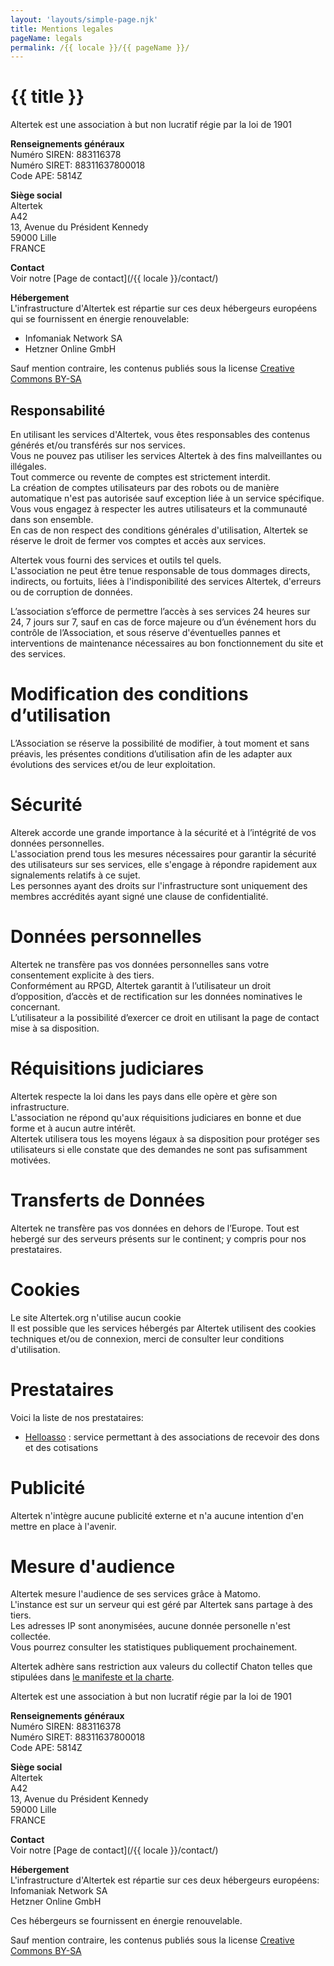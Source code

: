 ```yaml
---
layout: 'layouts/simple-page.njk'
title: Mentions legales
pageName: legals
permalink: /{{ locale }}/{{ pageName }}/
---
```


# {{ title }}

Altertek est une association à but non lucratif régie par la loi de 1901  

**Renseignements généraux**  
Numéro SIREN: 883116378  
Numéro SIRET:  88311637800018  
Code APE: 5814Z  

**Siège social**  
Altertek  
A42  
13, Avenue du Président Kennedy  
59000 Lille  
FRANCE  

**Contact**  
Voir notre [Page de contact](/{{ locale }}/contact/)

**Hébergement**  
L'infrastructure d'Altertek est répartie sur ces deux hébergeurs européens qui se fournissent en énergie renouvelable:  
- Infomaniak Network SA  
- Hetzner Online GmbH  


Sauf mention contraire, les contenus publiés sous la license [Creative Commons BY-SA](https://creativecommons.org/licenses/by-sa/4.0/)


## Responsabilité  
En utilisant les services d'Altertek, vous êtes responsables des contenus générés et/ou transférés sur nos services.  
Vous ne pouvez pas utiliser les services Altertek à des fins malveillantes ou illégales.  
Tout commerce ou revente de comptes est strictement interdit.  
La création de comptes utilisateurs par des robots ou de manière automatique n'est pas autorisée sauf exception liée à un service spécifique.  
Vous vous engagez à respecter les autres utilisateurs et la communauté dans son ensemble.  
En cas de non respect des conditions générales d'utilisation, Altertek se réserve le droit de fermer vos comptes et accès aux services.  

Altertek vous fourni des services et outils tel quels.  
L'association ne peut être tenue responsable de tous dommages directs, indirects, ou fortuits, liées à l'indisponibilité des services Altertek, d'erreurs ou de corruption de données.  

L’association s’efforce de permettre l’accès à ses services 24 heures sur 24, 7 jours sur 7, sauf en cas de force majeure ou d’un événement hors du contrôle de l’Association,
et sous réserve d'éventuelles pannes et interventions de maintenance nécessaires au bon fonctionnement du site et des services.  


# Modification des conditions d’utilisation  
L’Association se réserve la possibilité de modifier, à tout moment et sans préavis, les présentes conditions d’utilisation afin de les adapter aux évolutions des services et/ou de leur exploitation.  

# Sécurité  
Alterek accorde une grande importance à la sécurité et à l’intégrité de vos données personnelles.  
L'association prend tous les mesures nécessaires pour garantir la sécurité des utilisateurs sur ses services, elle s'engage à répondre rapidement aux signalements relatifs à ce sujet.  
Les personnes ayant des droits sur l'infrastructure sont uniquement des membres accrédités ayant signé une clause de confidentialité.  

# Données personnelles  
Altertek ne transfère pas vos données personnelles sans votre consentement explicite à des tiers.  
Conformément au RPGD, Altertek garantit à l’utilisateur un droit d’opposition, d’accès et de rectification sur les données nominatives le concernant.  
L’utilisateur a la possibilité d’exercer ce droit en utilisant la page de contact mise à sa disposition.  

# Réquisitions judiciares  
Altertek respecte la loi dans les pays dans elle opère et gère son infrastructure.  
L'association ne répond qu'aux réquisitions judiciares en bonne et due forme et à aucun autre intérêt.  
Altertek utilisera tous les moyens légaux à sa disposition pour protéger ses utilisateurs si elle constate que des demandes ne sont pas sufisamment motivées.  

# Transferts de Données  
Altertek ne transfère pas vos données en dehors de l’Europe.
Tout est hebergé sur des serveurs présents sur le continent; y compris pour nos prestataires.  

# Cookies  
Le site Altertek.org n'utilise aucun cookie  
Il est possible que les services hébergés par Altertek utilisent des cookies techniques et/ou de connexion, merci de consulter leur conditions d'utilisation.  

# Prestataires
Voici la liste de nos prestataires:
- [Helloasso](https://www.helloasso.com/) : service permettant à des associations de recevoir des dons et des cotisations

# Publicité  
Altertek n'intègre aucune publicité externe et n'a aucune intention d'en mettre en place à l'avenir.  

# Mesure d'audience  
Altertek mesure l'audience de ses services grâce à Matomo.  
L'instance est sur un serveur qui est géré par Altertek sans partage à des tiers.  
Les adresses IP sont anonymisées, aucune donnée personelle n'est collectée.  
Vous pourrez consulter les statistiques publiquement prochainement.  


Altertek adhère sans restriction aux valeurs du collectif Chaton telles que stipulées dans [le manifeste et la charte](https://chatons.org/fr/charte-et-manifeste).




































Altertek est une association à but non lucratif régie par la loi de 1901  

**Renseignements généraux**  
Numéro SIREN: 883116378  
Numéro SIRET:  88311637800018  
Code APE: 5814Z  

**Siège social**  
Altertek  
A42  
13, Avenue du Président Kennedy  
59000 Lille  
FRANCE  

**Contact**  
Voir notre [Page de contact](/{{ locale }}/contact/)

**Hébergement**  
L'infrastructure d'Altertek est répartie sur ces deux hébergeurs européens:  
Infomaniak Network SA  
Hetzner Online GmbH  

Ces hébergeurs se fournissent en énergie renouvelable.  

Sauf mention contraire, les contenus publiés sous la license [Creative Commons BY-SA](https://creativecommons.org/licenses/by-sa/4.0/)
